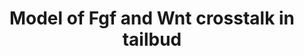 ---
annotations:
- id: PW:0000328
  parent: signaling pathway
  type: Pathway Ontology
  value: fibroblast growth factor signaling pathway
- id: PW:0000008
  parent: signaling pathway
  type: Pathway Ontology
  value: Wnt signaling pathway
authors:
- Khanspers
description: A simple model of the Fgf and Wnt gene network in the zebrafish tailbud.  Fgf
  signaling inhibits transcription of the Wnt inhibitors dkk1 and notum1a. PI3k signaling
  activates the Wnt pathway by phosphorylating (inactivating) Gsk3β. Phosphorylation
  of Gsk3β also leads to an increase in active Erk levels, suggesting Wnt signaling
  promotes Mapk activity. Fgf and Wnt have opposing effects on transcription of co-regulated
  genes, which include Fgf (spred3) and Wnt (dkk1, notum1a) inhibitors. (From Stulberg
  et al)
last-edited: 2017-07-26
organisms:
- Danio rerio
redirect_from:
- /index.php/Pathway:WP4021
- /instance/WP4021
revision: null
schema-jsonld:
- '@context': https://schema.org/
  '@id': https://wikipathways.github.io/pathways/WP4021.html
  '@type': Dataset
  creator:
    '@type': Organization
    name: WikiPathways
  description: A simple model of the Fgf and Wnt gene network in the zebrafish tailbud.  Fgf
    signaling inhibits transcription of the Wnt inhibitors dkk1 and notum1a. PI3k
    signaling activates the Wnt pathway by phosphorylating (inactivating) Gsk3β. Phosphorylation
    of Gsk3β also leads to an increase in active Erk levels, suggesting Wnt signaling
    promotes Mapk activity. Fgf and Wnt have opposing effects on transcription of
    co-regulated genes, which include Fgf (spred3) and Wnt (dkk1, notum1a) inhibitors.
    (From Stulberg et al)
  keywords:
  - dkk1a
  - dkk1b
  - erk1
  - erk2
  - fgf10a
  - fgf10b
  - fgf16
  - fgf17
  - fgf19
  - fgf24
  - fgf3
  - fgf4
  - fgf8a
  - gsk3b
  - notum1a
  - ntl
  - pik3ca
  - pik3cb
  - pik3cd
  - pik3cg
  - spred3
  - spt
  - tbx6
  - wnt11
  - wnt3
  - wnt3a
  - wnt5b
  - wnt7ba
  - wnt8a
  license: CC0
  name: Model of Fgf and Wnt crosstalk in tailbud
seo: CreativeWork
title: Model of Fgf and Wnt crosstalk in tailbud
wpid: WP4021
---